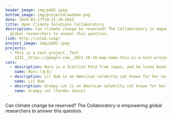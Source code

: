 ```yaml
---
header_image: img/pdd2.jpeg
bottom_image: img/projectdrawdown.png
date: 2019-03-17T19:31:20.591Z
title: Open Climate Solutions Collaboratory
description: Can climate change be reversed? The Collaboratory is empowering
  global researchers to answer this question.
link: http://colab.coop/
project_image: img/pdd2.jpeg
projects:
  - This is a test project__Test
    1231__https://google.com__2021-10-18-map-name-this-is-a-test-project-description-test-123-link-https-google-com-collaborators-list-dsadsadsadsadsasdasdadadsa-shruti-video-https-google-com
cats:
  - description: Maru is a Scottish Fold from Japan, and he loves boxes.
    name: Maru (まる)
  - description: Lil Bub is an American celebrity cat known for her unique appearance.
    name: Lil Bub
  - description: Grumpy cat is an American celebrity cat known for her grumpy appearance.
    name: Grumpy cat (Tardar Sauce)
---
```

Can climate change be reserved? The Collaboratory is empowering global researchers to answer this question.
